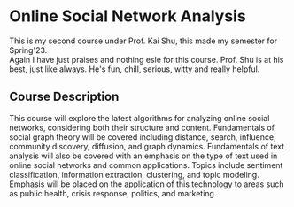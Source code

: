 # Online Social Network Analysis
This is my second course under Prof. Kai Shu, this made my semester for Spring'23.<br>
Again I have just praises and nothing esle for this course. Prof. Shu is at his best, just like always. He's fun, chill, serious, witty and really helpful. 

## Course Description
This course will explore the latest algorithms for analyzing online social networks, considering both their structure and content. Fundamentals of social graph theory will be covered including distance, search, influence, community discovery, diffusion, and graph dynamics. Fundamentals of text analysis will also be covered with an emphasis on the type of text used in online social networks and common applications. Topics include sentiment classification, information extraction, clustering, and topic modeling. Emphasis will be placed on the application of this technology to areas such as public health, crisis response, politics, and marketing.
